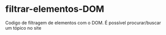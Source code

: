# filtrar-elementos-DOM
Codigo de filtragem de elementos com o DOM. É possível procurar/buscar um tópico no site
